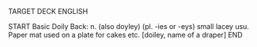 TARGET DECK
ENGLISH

START
Basic
Doily
Back: n. (also doyley) (pl. -ies or -eys) small lacey usu. Paper mat used on a plate for cakes etc. [doiley, name of a draper]
END
